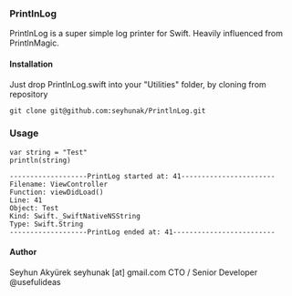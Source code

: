 
### PrintlnLog

PrintlnLog is a super simple log printer for Swift. Heavily influenced from PrintlnMagic.

#### Installation

Just drop PrintlnLog.swift into your "Utilities" folder, by cloning from repository

    git clone git@github.com:seyhunak/PrintlnLog.git

### Usage

    var string = "Test"
    println(string)
        
    -------------------PrintLog started at: 41-----------------------
    Filename: ViewController
    Function: viewDidLoad()
    Line: 41
    Object: Test
    Kind: Swift._SwiftNativeNSString
    Type: Swift.String
    -------------------PrintLog ended at: 41-------------------------

#### Author

Seyhun Akyürek
seyhunak [at] gmail.com
CTO / Senior Developer @usefulideas

